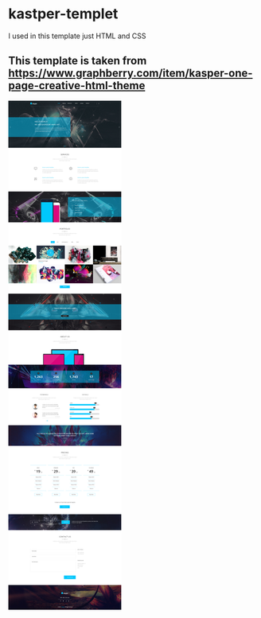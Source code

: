 # kastper-templet
I used in this template just HTML and CSS

## This template is taken from https://www.graphberry.com/item/kasper-one-page-creative-html-theme

![](images/template.jpg)

